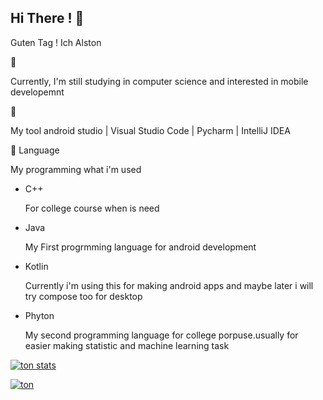 ## Hi There !  :wave:

Guten Tag !  Ich Alston 

:beginner: 

Currently, I'm still studying in computer science and interested in mobile developemnt


:wrench: 

My tool android studio | Visual Studio Code | Pycharm | IntelliJ IDEA


:book: Language 

My programming what i'm used

- C++ 
  
  For college course when is need

- Java 
  
  My First progrmming language for android development 
  
  
- Kotlin <i class="programming lang-kotlyn"></i>

  Currently i'm using this for making android apps and maybe later
  i will try compose too for desktop
  
- Phyton

  My second programming language for college porpuse.usually for easier making statistic and machine learning task



[![ton stats](https://github-readme-stats.vercel.app/api?username=AlstonArgodi)](https://github.com/anuraghazra/github-readme-stats)


[![ton](https://activity-graph.herokuapp.com/graph?username=AlstonArgodi&theme=github)](https://github.com/ashutosh00710/github-readme-activity-graph)



